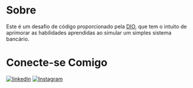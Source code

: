 # Sobre

Este é um desafio de código proporcionado pela [DIO](https://web.dio.me/), que tem o intuito de aprimorar as habilidades aprendidas ao simular um simples sistema bancário.

# Conecte-se Comigo

[![linkedin](https://img.shields.io/badge/linkedin-0A66C2?style=for-the-badge&logo=linkedin&logoColor=white)](https://www.linkedin.com/in/renan-de-jesus-848308268/)
[![Instagram](https://img.shields.io/badge/Instagram-%23E4405F.svg?style=for-the-badge&logo=Instagram&logoColor=white)](https://www.instagram.com/renan3t)
